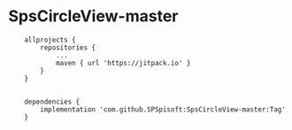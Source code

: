 # SpsCircleView-master


		allprojects {
			repositories {
				...
				maven { url 'https://jitpack.io' }
			}
		}


		dependencies {
			implementation 'com.github.SPSpisoft:SpsCircleView-master:Tag'
		}
